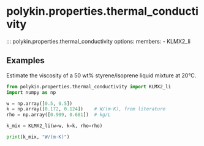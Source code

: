 # polykin.properties.thermal_conductivity

::: polykin.properties.thermal_conductivity
    options:
        members:
            - KLMX2_li

## Examples

Estimate the viscosity of a 50 wt% styrene/isoprene liquid mixture at 20°C.

```python exec="on" source="console"
from polykin.properties.thermal_conductivity import KLMX2_li
import numpy as np

w = np.array([0.5, 0.5])
k = np.array([0.172, 0.124])    # W/(m·K), from literature
rho = np.array([0.909, 0.681])  # kg/L

k_mix = KLMX2_li(w=w, k=k, rho=rho)

print(k_mix, "W/(m·K)")
```

